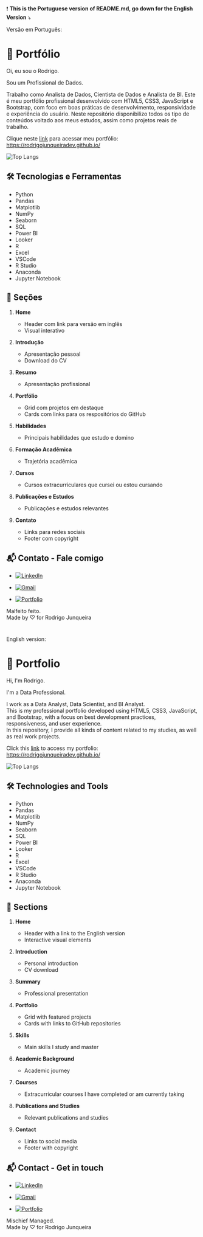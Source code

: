 ❗ **This is the Portuguese version of README.md, go down for the English Version** ⤵️

Versão em Português:

# 👋 Portfólio

Oi, eu sou o Rodrigo.

Sou um Profissional de Dados.

Trabalho como Analista de Dados, Cientista de Dados e Analista de BI.
Este é meu portfólio profissional desenvolvido com HTML5, CSS3, JavaScript e Bootstrap, com foco em boas práticas de desenvolvimento, responsividade e experiência do usuário.
Neste repositório disponibilizo todos os tipo de conteúdos voltado aos meus estudos, assim como projetos reais de trabalho.

Clique neste [link](https://rodrigojunqueiradev.github.io/) para acessar meu portfólio:
https://rodrigojunqueiradev.github.io/

![Top Langs](https://github-readme-stats-git-masterrstaa-rickstaa.vercel.app/api/top-langs/?username=rodrigojunqueiradev&bg_color=000&border_color=30A3DC&title_color=E94D5F&text_color=FFF)

## 🛠️ Tecnologias e Ferramentas

- Python
- Pandas
- Matplotlib
- NumPy
- Seaborn
- SQL
- Power BI
- Looker
- R
- Excel
- VSCode
- R Studio
- Anaconda
- Jupyter Notebook

## 📝 Seções

1. **Home**

   - Header com link para versão em inglês
   - Visual interativo

2. **Introdução**

   - Apresentação pessoal
   - Download do CV

3. **Resumo**

   - Apresentação profissional

4. **Portfólio**

   - Grid com projetos em destaque
   - Cards com links para os respositórios do GitHub

5. **Habilidades**

   - Principais habilidades que estudo e domino

6. **Formação Acadêmica**

   - Trajetória acadêmica

7. **Cursos**

   - Cursos extracurriculares que cursei ou estou cursando

8. **Publicações e Estudos**

   - Publicações e estudos relevantes

9. **Contato**

   - Links para redes sociais
   - Footer com copyright

## 📬 Contato - Fale comigo

- [![LinkedIn](https://img.shields.io/badge/LinkedIn-0077B5?style=for-the-badge&logo=linkedin&logoColor=white)](https://www.linkedin.com/in/rodrigo-junqueira/)

- [![Gmail](https://img.shields.io/badge/Gmail-333333?style=for-the-badge&logo=gmail&logoColor=red)](mailto:eurodrigojunqueira@gmail.com)

- [![Portfolio](https://img.shields.io/badge/Portfolio-FF5722?style=for-the-badge&logo=todoist&logoColor=white)](https://rodrigojunqueiradev.github.io/)

Malfeito feito. <br>
Made by ♡ for Rodrigo Junqueira

#

English version:

# 👋 Portfolio

Hi, I'm Rodrigo.

I'm a Data Professional.

I work as a Data Analyst, Data Scientist, and BI Analyst.  
This is my professional portfolio developed using HTML5, CSS3, JavaScript, and Bootstrap, with a focus on best development practices, responsiveness, and user experience.  
In this repository, I provide all kinds of content related to my studies, as well as real work projects.

Click this [link](https://rodrigojunqueiradev.github.io/) to access my portfolio:  
https://rodrigojunqueiradev.github.io/

![Top Langs](https://github-readme-stats-git-masterrstaa-rickstaa.vercel.app/api/top-langs/?username=rodrigojunqueiradev&bg_color=000&border_color=30A3DC&title_color=E94D5F&text_color=FFF)

## 🛠️ Technologies and Tools

- Python
- Pandas
- Matplotlib
- NumPy
- Seaborn
- SQL
- Power BI
- Looker
- R
- Excel
- VSCode
- R Studio
- Anaconda
- Jupyter Notebook

## 📝 Sections

1. **Home**

   - Header with a link to the English version
   - Interactive visual elements

2. **Introduction**

   - Personal introduction
   - CV download

3. **Summary**

   - Professional presentation

4. **Portfolio**

   - Grid with featured projects
   - Cards with links to GitHub repositories

5. **Skills**

   - Main skills I study and master

6. **Academic Background**

   - Academic journey

7. **Courses**

   - Extracurricular courses I have completed or am currently taking

8. **Publications and Studies**

   - Relevant publications and studies

9. **Contact**

   - Links to social media
   - Footer with copyright

## 📬 Contact - Get in touch

- [![LinkedIn](https://img.shields.io/badge/LinkedIn-0077B5?style=for-the-badge&logo=linkedin&logoColor=white)](https://www.linkedin.com/in/rodrigo-junqueira/)

- [![Gmail](https://img.shields.io/badge/Gmail-333333?style=for-the-badge&logo=gmail&logoColor=red)](mailto:eurodrigojunqueira@gmail.com)

- [![Portfolio](https://img.shields.io/badge/Portfolio-FF5722?style=for-the-badge&logo=todoist&logoColor=white)](https://rodrigojunqueiradev.github.io/)

Mischief Managed. <br>
Made by ♡ for Rodrigo Junqueira

